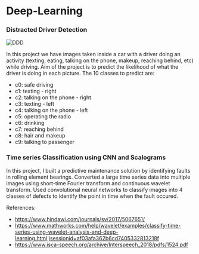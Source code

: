 # Deep-Learning

### Distracted Driver Detection

![DDD](https://storage.googleapis.com/kaggle-competitions/kaggle/5048/media/drivers_statefarm.png)

In this project we have images taken inside a car with a driver doing an activity (texting, eating, talking on the phone, makeup, reaching behind, etc) while driving. Aim of the project is to predict the likelihood of what the driver is doing in each picture. 
The 10 classes to predict are:

 *   c0: safe driving
 *   c1: texting - right
 *   c2: talking on the phone - right
 *   c3: texting - left
 *   c4: talking on the phone - left
 *   c5: operating the radio
 *   c6: drinking
 *   c7: reaching behind
 *   c8: hair and makeup
 *   c9: talking to passenger

### Time series Classification using CNN and Scalograms

In this project, I built a predictive maintenance solution by identifying faults in rolling element bearings. Converted a large time series data into multiple images using short-time Fourier transform and continuous wavelet transform. Used convolutional neural networks to classify images into 4 classes of defects to identify the point in time when the fault occured.

References:
* https://www.hindawi.com/journals/sv/2017/5067651/
* https://www.mathworks.com/help/wavelet/examples/classify-time-series-using-wavelet-analysis-and-deep-learning.html;jsessionid=af03afa362b6cd7405332813218f
* https://www.isca-speech.org/archive/Interspeech_2018/pdfs/1524.pdf

